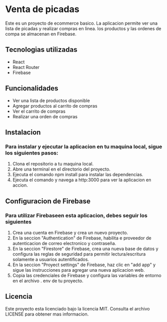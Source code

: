 # Venta de picadas
Este es un proyecto de ecommerce basico. La aplicacion permite ver una lista de picadas y realizar compras en linea. los productos y las ordenes de compa se almacenan en Firebase.


## Tecnologias utilizadas
- React
- React Router
- Firebase


## Funcionalidades
- Ver una lista de productos disponible
- Agregar productos al carrito de compras
- Ver el carrito de compras
- Realizar una orden de compras


## Instalacion

### Para instalar y ejecutar la aplicacion en tu maquina local, sigue los siguientes pasos:

1. Clona el repositorio a tu maquina local.
2. Abre una terminal en el directorio del proyecto.
3. Ejecuta el comando npm install para instalar las dependencias.
4. Ejecuta el comando y navega a http:3000 para ver la aplicacion en accion.

## Configuracion de Firebase

### Para utilizar Firebaseen esta aplicacion, debes seguir los siguientes 

1. Crea una cuenta en Firebase y crea un nuevo proyecto.
2. En la seccion "Authentication" de Firebase, habilita e proveedor de autenticacion de correo electronico y contraseña.
3. En la seccion "Firestore" de Firebase, crea una nueva base de datos y configura las reglas de seguridad para permitir lectura/escritura solamente a usuarios autentificados.
4. En la seccion "Proyect settings" de Firebase, haz clic en "add app" y sigue las instrucciones para agregar una nueva aplicacion web.
5. Copia las credenciales de Firebase y configura las variables de entorno en el archivo . env de tu proyecto.

## Licencia
Este proyecto esta licenciado bajo la licencia MIT. Consulta el archivo LICENSE para obtener mas informacion.


